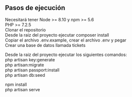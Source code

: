 

## Pasos de ejecución

Necesitará tener Node >= 8.10 y npm >= 5.6</br>
PHP >= 7.2.5</br>
Clonar el repositorio</br>
Desde la raiz del proyecto ejecutar composer install</br>
Copiar el archivo .env.example, crear el archivo .env y pegar</br>
Crear una base de datos llamada tickets</br>


Desde la raiz del proyecto ejecutar los siguientes comandos:</br>
php artisan key:generate</br>
php artisan:migrate</br>
php artisan passport:install</br>
php artisan db:seed</br>

npm install</br>
php artisan serve</br>


